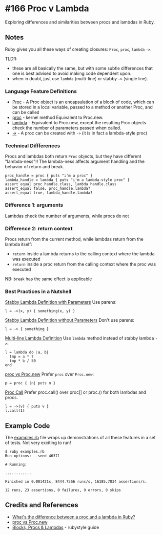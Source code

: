 # #166 Proc v Lambda

Exploring differences and similarities between procs and lambdas in Ruby.

## Notes

Ruby gives you all these ways of creating closures: `Proc`, `proc`, `lambda` `->`.

TLDR:

* these are all basically the same, but with some subtle differences that one is best advised to avoid making code dependent upon.
* when in doubt, just use `lambda` (multi-line) or stabby `->` (single line).

### Language Feature Definitions

* [Proc](https://ruby-doc.org/core-2.7.0/Proc.html) - A Proc object is an encapsulation of a block of code, which can be stored in a local variable, passed to a method or another Proc, and can be called
* [proc](https://ruby-doc.org/core-2.7.0/Kernel.html#method-i-proc) - kernel method Equivalent to Proc.new.
* [lambda](https://ruby-doc.org/core-2.7.0/Kernel.html#method-i-lambda) - Equivalent to Proc.new, except the resulting Proc objects check the number of parameters passed when called.
* [->](https://ruby-doc.com/core/doc/syntax/literals_rdoc.html#label-Procs) - A proc can be created with `->` (it is in fact a lambda-style proc)

### Technical Diffferences

Procs and lambdas both return `Proc` objects, but they have different "lambda-ness"!!
The lambda-ness affects argument handling and the behavior of return and break.

    proc_handle = proc { puts "i'm a proc" }
    lambda_handle = lambda { puts "i'm a lambda-style proc" }
    assert_equal proc_handle.class, lambda_handle.class
    assert_equal false, proc_handle.lambda?
    assert_equal true, lambda_handle.lambda?

### Difference 1: arguments

Lambdas check the number of arguments, while procs do not

### Difference 2: return context

Procs return from the current method, while lambdas return from the lambda itself:

* `return` inside a lambda returns to the calling context where the lambda was executed
* `return` inside a proc return from the calling context where the proc was executed

NB: `break` has the same effect is applicable

### Best Practices in a Nutshell

[Stabby Lambda Definition with Parameters](https://rubystyle.guide/#stabby-lambda-with-args)
Use parens:

    l = ->(x, y) { something(x, y) }

[Stabby Lambda Definition without Parameters](https://rubystyle.guide/#stabby-lambda-no-args)
Don't use parens:

    l = -> { something }

[Multi-line Lambda Definition](https://rubystyle.guide/#lambda-multi-line)
Use `lambda` method instead of stabby lambda `->`:

    l = lambda do |a, b|
      tmp = a * 7
      tmp * b / 50
    end

[proc vs Proc.new](https://rubystyle.guide/#proc)
Prefer `proc` over `Proc.new`:

    p = proc { |n| puts n }

[Proc Call](https://rubystyle.guide/#proc-call)
Prefer proc.call() over proc[] or proc.() for both lambdas and procs.

    l = ->(v) { puts v }
    l.call(1)

## Example Code

The [examples.rb](./examples.rb) file wraps up demonstrations of all these features in a set of tests.
Not very exciting to run!

```
$ ruby examples.rb
Run options: --seed 46371

# Running:

............

Finished in 0.001421s, 8444.7566 runs/s, 16185.7834 assertions/s.

12 runs, 23 assertions, 0 failures, 0 errors, 0 skips
```

## Credits and References

* [What's the difference between a proc and a lambda in Ruby?](https://stackoverflow.com/questions/1740046/whats-the-difference-between-a-proc-and-a-lambda-in-ruby)
* [proc vs Proc.new](https://rubystyle.guide/#proc)
* [Blocks, Procs & Lambdas](https://rubystyle.guide/#blocks-procs-lambdas) - rubystyle guide
